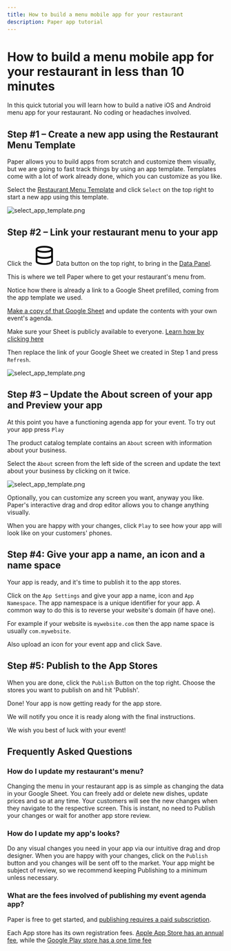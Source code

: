 ```yaml
---
title: How to build a menu mobile app for your restaurant
description: Paper app tutorial
---
```


# How to build a menu mobile app for your restaurant in less than 10 minutes

In this quick tutorial you will learn how to build a native iOS and Android menu app for your restaurant. No coding or headaches involved.

## Step #1 – Create a new app using the Restaurant Menu Template

Paper allows you to build apps from scratch and customize them visually, but we are going to fast track things by using an app template. Templates come with a lot of work already done, which you can customize as you like.

Select the [Restaurant Menu Template](/app?app_template=restaurant-menu&preview=true) and click `Select` on the top right to start a new app using this template.

![select_app_template.png](/select_app_template.png)

## Step #2 – Link your restaurant menu to your app

Click the <img class='button-secondary p-1 m-0  inline' src="/assets/data.svg"> Data button on the top right, to bring in the [Data Panel](/docs/building/data).

This is where we tell Paper where to get your restaurant's menu from.

Notice how there is already a link to a Google Sheet prefilled, coming from the app template we used.

[Make a copy of that Google Sheet](https://docs.google.com/spreadsheets/d/1GBXeH_e5Y6dFyfvBJKG01HLF3RoI8r-6Vv2vH7y3Eh8/edit?gid=1292633441#gid=1292633441) and update the contents with your own event's agenda.

Make sure your Sheet is publicly available to everyone. [Learn how by clicking here](/docs/building/data)

Then replace the link of your Google Sheet we created in Step 1 and press `Refresh`.

![select_app_template.png](/add_data.png)

## Step #3 – Update the About screen of your app and Preview your app

At this point you have a functioning agenda app for your event. To try out your app press `Play`

The product catalog template contains an `About` screen with information about your business.

Select the `About` screen from the left side of the screen and update the text about your business by clicking on it twice.

![select_app_template.png](/select_about.png)

Optionally, you can customize any screen you want, anyway you like. Paper's interactive drag and drop editor allows you to change anything visually.

When you are happy with your changes, click `Play` to see how your app will look like on your customers' phones.

## Step #4: Give your app a name, an icon and a name space

Your app is ready, and it's time to publish it to the app stores.

Click on the `App Settings` and give your app a name, icon and `App Namespace`. The app namespace is a unique identifier for your app. A common way to do this is to reverse your website's domain (if have one).

For example if your website is `mywebsite.com` then the app name space is usually `com.mywebsite`.

Also upload an icon for your event app and click Save.

## Step #5: Publish to the App Stores

When you are done, click the `Publish` Button on the top right. Choose the stores you want to publish on and hit 'Publish'.

Done! Your app is now getting ready for the app store.

We will notify you once it is ready along with the final instructions.

We wish you best of luck with your event!

## Frequently Asked Questions

### How do I update my restaurant's menu?
Changing the menu in your restaurant app is as simple as changing the data in your Google Sheet. You can freely add or delete new dishes, update prices and so at any time. Your customers will see the new changes when they navigate to the respective screen. This is instant, no need to Publish your changes or wait for another app store review.

### How do I update my app's looks?
Do any visual changes you need in your app via our intuitive drag and drop designer. When you are happy with your changes, click on the `Publish` button and you changes will be sent off to the market. Your app might be subject of review, so we recommend keeping Publishing to a minimum unless necessary.

### What are the fees involved of publishing my event agenda app?
Paper is free to get started, and [publishing requires a paid subscription](/pricing).

Each App store has its own registration fees. <a href='https://developer.apple.com/programs/enroll' target='_blank'>Apple App Store has an annual fee</a>, while the <a href='https://play.google.com/apps/publish/signup' target='_blank'>Google Play store has a one time fee</a>